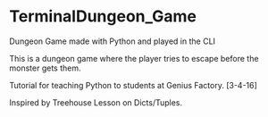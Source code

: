# TerminalDungeon_Game
Dungeon Game made with Python and played in the CLI

This is a dungeon game where the player tries to escape before the monster gets them.

Tutorial for teaching Python to students at Genius Factory. [3-4-16]  

Inspired by Treehouse Lesson on Dicts/Tuples.

